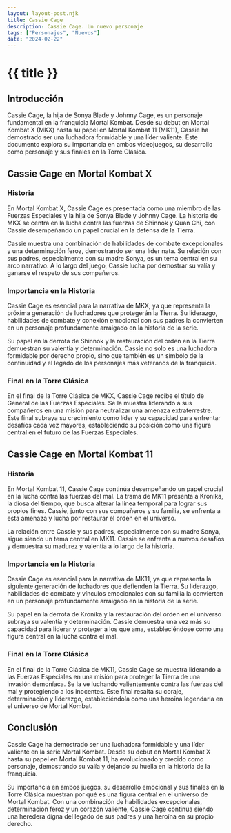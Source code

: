 ```yaml
---
layout: layout-post.njk
title: Cassie Cage 
description: Cassie Cage. Un nuevo personaje
tags: ["Personajes", "Nuevos"]
date: "2024-02-22"
---
```

# {{ title }}



## Introducción

Cassie Cage, la hija de Sonya Blade y Johnny Cage, es un personaje fundamental en la franquicia Mortal Kombat. Desde su debut en Mortal Kombat X (MKX) hasta su papel en Mortal Kombat 11 (MK11), Cassie ha demostrado ser una luchadora formidable y una líder valiente. Este documento explora su importancia en ambos videojuegos, su desarrollo como personaje y sus finales en la Torre Clásica.

## Cassie Cage en Mortal Kombat X

### Historia

En Mortal Kombat X, Cassie Cage es presentada como una miembro de las Fuerzas Especiales y la hija de Sonya Blade y Johnny Cage. La historia de MKX se centra en la lucha contra las fuerzas de Shinnok y Quan Chi, con Cassie desempeñando un papel crucial en la defensa de la Tierra.

Cassie muestra una combinación de habilidades de combate excepcionales y una determinación feroz, demostrando ser una líder nata. Su relación con sus padres, especialmente con su madre Sonya, es un tema central en su arco narrativo. A lo largo del juego, Cassie lucha por demostrar su valía y ganarse el respeto de sus compañeros.

### Importancia en la Historia

Cassie Cage es esencial para la narrativa de MKX, ya que representa la próxima generación de luchadores que protegerán la Tierra. Su liderazgo, habilidades de combate y conexión emocional con sus padres la convierten en un personaje profundamente arraigado en la historia de la serie.

Su papel en la derrota de Shinnok y la restauración del orden en la Tierra demuestran su valentía y determinación. Cassie no solo es una luchadora formidable por derecho propio, sino que también es un símbolo de la continuidad y el legado de los personajes más veteranos de la franquicia.

### Final en la Torre Clásica

En el final de la Torre Clásica de MKX, Cassie Cage recibe el título de General de las Fuerzas Especiales. Se la muestra liderando a sus compañeros en una misión para neutralizar una amenaza extraterrestre. Este final subraya su crecimiento como líder y su capacidad para enfrentar desafíos cada vez mayores, estableciendo su posición como una figura central en el futuro de las Fuerzas Especiales.

## Cassie Cage en Mortal Kombat 11

### Historia

En Mortal Kombat 11, Cassie Cage continúa desempeñando un papel crucial en la lucha contra las fuerzas del mal. La trama de MK11 presenta a Kronika, la diosa del tiempo, que busca alterar la línea temporal para lograr sus propios fines. Cassie, junto con sus compañeros y su familia, se enfrenta a esta amenaza y lucha por restaurar el orden en el universo.

La relación entre Cassie y sus padres, especialmente con su madre Sonya, sigue siendo un tema central en MK11. Cassie se enfrenta a nuevos desafíos y demuestra su madurez y valentía a lo largo de la historia.

### Importancia en la Historia

Cassie Cage es esencial para la narrativa de MK11, ya que representa la siguiente generación de luchadores que defienden la Tierra. Su liderazgo, habilidades de combate y vínculos emocionales con su familia la convierten en un personaje profundamente arraigado en la historia de la serie.

Su papel en la derrota de Kronika y la restauración del orden en el universo subraya su valentía y determinación. Cassie demuestra una vez más su capacidad para liderar y proteger a los que ama, estableciéndose como una figura central en la lucha contra el mal.

### Final en la Torre Clásica

En el final de la Torre Clásica de MK11, Cassie Cage se muestra liderando a las Fuerzas Especiales en una misión para proteger la Tierra de una invasión demoníaca. Se la ve luchando valientemente contra las fuerzas del mal y protegiendo a los inocentes. Este final resalta su coraje, determinación y liderazgo, estableciéndola como una heroína legendaria en el universo de Mortal Kombat.

## Conclusión

Cassie Cage ha demostrado ser una luchadora formidable y una líder valiente en la serie Mortal Kombat. Desde su debut en Mortal Kombat X hasta su papel en Mortal Kombat 11, ha evolucionado y crecido como personaje, demostrando su valía y dejando su huella en la historia de la franquicia.

Su importancia en ambos juegos, su desarrollo emocional y sus finales en la Torre Clásica muestran por qué es una figura central en el universo de Mortal Kombat. Con una combinación de habilidades excepcionales, determinación feroz y un corazón valiente, Cassie Cage continúa siendo una heredera digna del legado de sus padres y una heroína en su propio derecho.